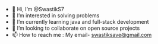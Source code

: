 - 👋 Hi, I’m @SwastikS7
- 👀 I’m interested in solving problems
- 🌱 I’m currently learning java and full-stack development
- 💞️ I’m looking to collaborate on open source projects
- 📫 How to reach me : My email- swastiksave@gmail.com
<br>
<!-- This is my first manual changed repo:) -->

<!---
SwastikS7/SwastikS7 is a ✨ special ✨ repository because its `README.md` (this file) appears on your GitHub profile.
You can click the Preview link to take a look at your changes.
--->
